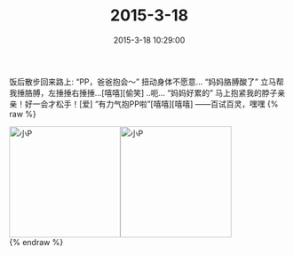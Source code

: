 ﻿---
title: 2015-3-18
date: 2015-3-18 10:29:00
tags:
categories: 妈妈
---
饭后散步回来路上:
“PP，爸爸抱会～” 扭动身体不愿意...
“妈妈胳膊酸了” 立马帮我捶胳膊，左捶捶右捶捶...[嘻嘻][偷笑] ..呃...
“妈妈好累的” 马上抱紧我的脖子亲亲！好一会才松手！[爱]
“有力气抱PP啦”[嘻嘻][嘻嘻]
——百试百灵，嘿嘿
{% raw %}
<div style="width:500 px">
<div style="float:left; width:100 px"><img src="/2015-3-18/微信图片_20171011084539.jpg" width="200" alt="小P"></div>
<div style="float:left; width:100 px"><img src="/2015-3-18/微信图片_20171011084555.jpg" width="200" alt="小P"></div>
<div style="clear:both"></div>
</div>
{% endraw %}